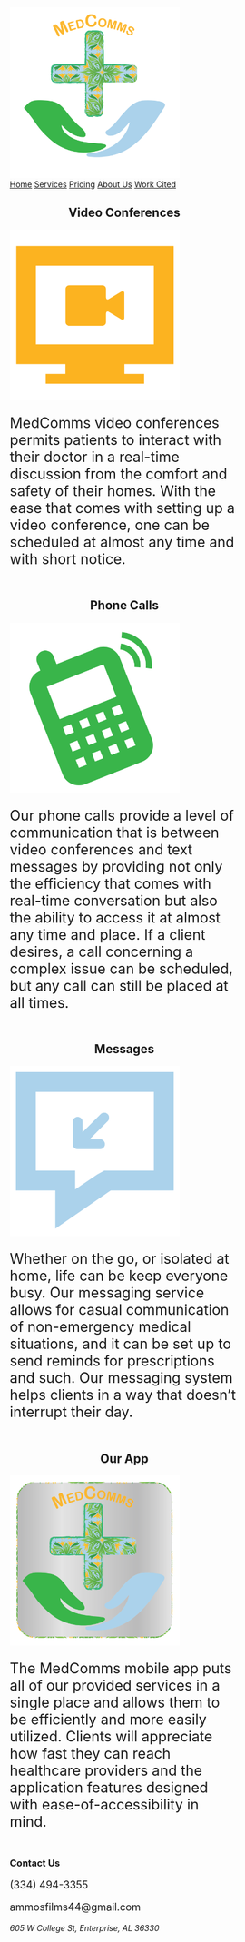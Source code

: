 <html lang="en">
<head>
<title>MedComms</title>
<meta charset="utf-8">
<meta name="viewport" content="width=device-width, initial-scale=1">
<style>
* {
  box-sizing: border-box;
}

body {
  margin: 0;
}
p {
  font-size: 25px;
}

/* Style the header */
.header {
  background-color: white;
  padding: 20px;
  text-align: center;
}

/* Style the top navigation bar */
.topnav {
  overflow: hidden;
  background-color: #333;
}

/* Style the topnav links */
.topnav a {
  float: left;
  color: #f2f2f2;
  text-align: center;
  padding: 14px 16px;
  text-decoration: none;
  display: block;
}

/* Change color on hover */
.topnav a:hover {
  background-color: #4CAF50;
  color: black;
}

/* Create three equal columns that floats next to each other */
.column {
  float: left;
  width: 50%;
  padding: 20px;
}

/* Create three equal columns that floats next to each other */
.column2 {
  float: left;
  width: 33.33%;
  padding: 20px;
}

/* Clear floats after the columns */
.row:after {
  content: "";
  display: table;
  clear: both;
}

/* Responsive layout - makes the three columns stack on top of each other instead of next to each other */
@media screen and (max-width:600px) {
  .column {
    width: 100%;
  }
}

.footer {
  background-color: #f1f1f1;
  padding: 10px;
  text-align: center;
}

.button {
  background-color: gainsboro;
  float: center;
  display: inline-block;
  border: none;
  color: white;
  padding: 15px 32px;
  text-align: center;
  text-decoration: none;
  font-size: 20px;
  margin: 4px 2px;
  cursor: pointer;
}

</style>
</head>
<body>

<div class="header">
<a href="https://cadisharkboy.github.io/MedComms/">
  <img src="Logo.png" width="300" padding="200" float="center">
</a>
</div>

<div class="topnav">
  <a class="active" href="https://cadisharkboy.github.io/MedComms/">Home</a>
  <a href="https://cadisharkboy.github.io/MedComms/services.html">Services</a>
  <a href="https://cadisharkboy.github.io/MedComms/prices.html">Pricing</a>
  <a href="https://cadisharkboy.github.io/MedComms/about.html">About Us</a>
  <a href="https://cadisharkboy.github.io/MedComms/work-cited.html">Work Cited</a>
</div>

<div class="row">
  <div class="column">
    <h2 style="text-align: center;">Video Conferences</h2>
    <a href="https://cadisharkboy.github.io/MedComms/prices.html">
    <img src="Video Conference-8.png" width="300" height="300" float="left" align="center"/>
    </a>
    <p>MedComms video conferences permits patients to interact with their doctor in a real-time discussion from the comfort and safety of their homes. With the ease that comes with setting up a video conference, one can be scheduled at almost any time and with short notice.</p>
  </div>
  
  <div class="column">
    <h2 style="text-align: center;">Phone Calls</h2>
    <a href="https://cadisharkboy.github.io/MedComms/prices.html">
    <img src="Phone Call Icon-8.png" width="300" height="300" float="left" align="center"/>
    </a>
    <p>Our phone calls provide a level of communication that is between video conferences and text messages by providing not only the efficiency that comes with real-time conversation but also the ability to access it at almost any time and place. If a client desires, a call concerning a complex issue can be scheduled, but any call can still be placed at all times.</p>
  </div>
</div>

<div class="row">
  <div class="column">
    <h2 style="text-align: center;">Messages</h2>
    <a href="https://cadisharkboy.github.io/MedComms/prices.html">
    <img src="Message Icon-8.png" width="300" height="300" float="left" align="center"/>
    </a>
    <p>Whether on the go, or isolated at home, life can be keep everyone busy. Our messaging service allows for casual communication of non-emergency medical situations, and it can be set up to send reminds for prescriptions and such. Our messaging system helps clients in a way that doesn’t interrupt their day. </p>
  </div>
 
  <div class="column">
    <h2 style="text-align: center;">Our App</h2>
    <a href="https://cadisharkboy.github.io/MedComms/prices.html">
    <img src="App Icon-8.png" width="300" height="300" float="left" align="center"/>
    </a>
    <p>The MedComms mobile app puts all of our provided services in a single place and allows them to be efficiently and more easily utilized. Clients will appreciate how fast they can reach healthcare providers and the application features designed with ease-of-accessibility in mind.</p>
  </div>
</div>

<div class="footer">
 <div class="row">
   <h3> Contact Us</h3>
  <div class="column2">
   <p style="font-size: 18px;"> (334) 494-3355 </p> 
  </div>
  <div class="column2">
   <p style="font-size: 18px;"> ammosfilms44@gmail.com </p>
  </div>
  <div class="column2">
   <address>  605 W College St, Enterprise, AL 36330 </address>
  </div>
 </div>
</div>

</body>
</html>
